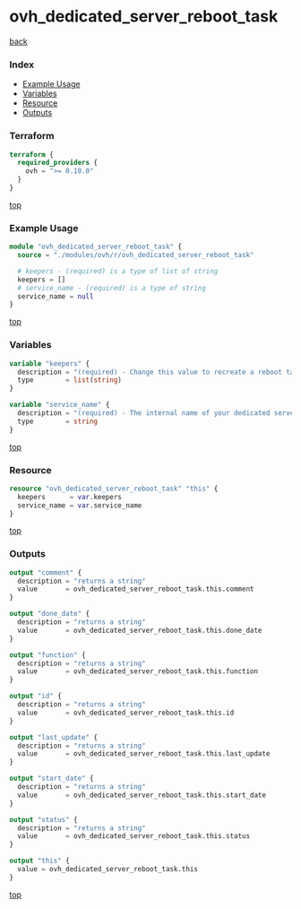 # ovh_dedicated_server_reboot_task

[back](../ovh.md)

### Index

- [Example Usage](#example-usage)
- [Variables](#variables)
- [Resource](#resource)
- [Outputs](#outputs)

### Terraform

```terraform
terraform {
  required_providers {
    ovh = ">= 0.10.0"
  }
}
```

[top](#index)

### Example Usage

```terraform
module "ovh_dedicated_server_reboot_task" {
  source = "./modules/ovh/r/ovh_dedicated_server_reboot_task"

  # keepers - (required) is a type of list of string
  keepers = []
  # service_name - (required) is a type of string
  service_name = null
}
```

[top](#index)

### Variables

```terraform
variable "keepers" {
  description = "(required) - Change this value to recreate a reboot task."
  type        = list(string)
}

variable "service_name" {
  description = "(required) - The internal name of your dedicated server."
  type        = string
}
```

[top](#index)

### Resource

```terraform
resource "ovh_dedicated_server_reboot_task" "this" {
  keepers      = var.keepers
  service_name = var.service_name
}
```

[top](#index)

### Outputs

```terraform
output "comment" {
  description = "returns a string"
  value       = ovh_dedicated_server_reboot_task.this.comment
}

output "done_date" {
  description = "returns a string"
  value       = ovh_dedicated_server_reboot_task.this.done_date
}

output "function" {
  description = "returns a string"
  value       = ovh_dedicated_server_reboot_task.this.function
}

output "id" {
  description = "returns a string"
  value       = ovh_dedicated_server_reboot_task.this.id
}

output "last_update" {
  description = "returns a string"
  value       = ovh_dedicated_server_reboot_task.this.last_update
}

output "start_date" {
  description = "returns a string"
  value       = ovh_dedicated_server_reboot_task.this.start_date
}

output "status" {
  description = "returns a string"
  value       = ovh_dedicated_server_reboot_task.this.status
}

output "this" {
  value = ovh_dedicated_server_reboot_task.this
}
```

[top](#index)